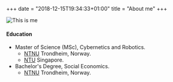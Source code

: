 +++
date = "2018-12-15T19:34:33+01:00"
title = "About me"
+++

![This is me][1]

#### Education

* Master of Science (MSc), Cybernetics and Robotics.
    * [NTNU](https://www.ntnu.no/) Trondheim, Norway.
    * [NTU](https://www.ntu.edu.sg/) Singapore.
* Bachelor's Degree, Social Economics.
    * [NTNU](https://www.ntnu.no/) Trondheim, Norway.

[1]: /img/about.jpg